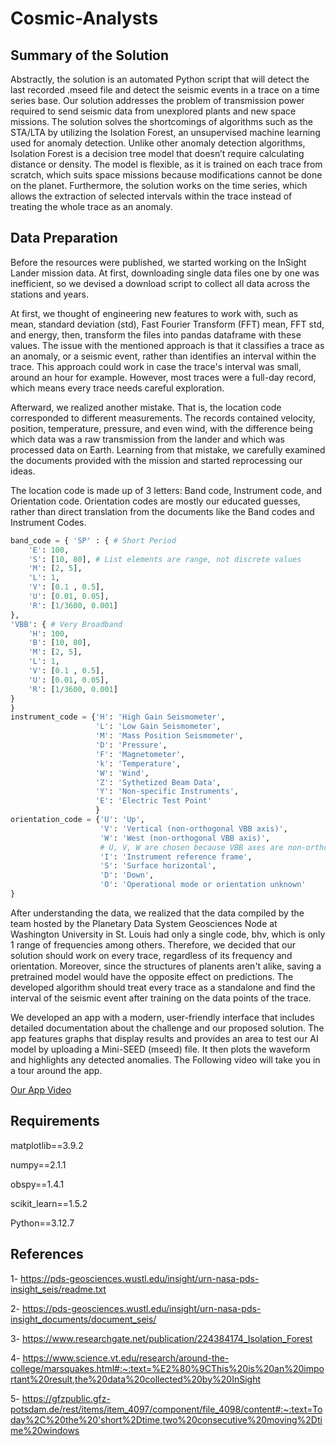 # Cosmic-Analysts
## Summary of the Solution
Abstractly, the solution is an automated Python script that will detect the last recorded .mseed file and detect the seismic events in a trace on a time series base. Our solution addresses the problem of transmission power required to send seismic data from unexplored plants and new space missions. The solution solves the shortcomings of algorithms such as the STA/LTA by utilizing the Isolation Forest, an unsupervised machine learning used for anomaly detection. Unlike other anomaly detection algorithms, Isolation Forest is a decision tree model that doesn’t require calculating distance or density. The model is flexible, as it is trained on each trace from scratch, which suits space missions because modifications cannot be done on the planet. Furthermore, the solution works on the time series, which allows the extraction of selected intervals within the trace instead of treating the whole trace as an anomaly.
## Data Preparation
Before the resources were published, we started working on the InSight Lander mission data. At first, downloading single data files one by one was inefficient, so we devised a download script to collect all data across the stations and years.

At first, we thought of engineering new features to work with, such as mean, standard deviation (std), Fast Fourier Transform (FFT) mean, FFT std, and energy, then, transform the files into pandas dataframe with these values. The issue with the mentioned approach is that it classifies a trace as an anomaly, or a seismic event, rather than identifies an interval within the trace. This approach could work in case the trace's interval was small, around an hour for example. However, most traces were a full-day record, which means every trace needs careful exploration.

Afterward, we realized another mistake. That is, the location code corresponded to different measurements. The records contained velocity, position, temperature, pressure, and even wind, with the difference being which data was a raw transmission from the lander and which was processed data on Earth. Learning from that mistake, we carefully examined the documents provided with the mission and started reprocessing our ideas.

The location code is made up of 3 letters: Band code, Instrument code, and Orientation code. Orientation codes are mostly our educated guesses, rather than direct translation from the documents like the Band codes and Instrument Codes.
```python
band_code = { 'SP' : { # Short Period
    'E': 100,
    'S': [10, 80], # List elements are range, not discrete values
    'M': [2, 5],
    'L': 1,
    'V': [0.1 , 0.5],
    'U': [0.01, 0.05],
    'R': [1/3600, 0.001]
}, 
'VBB': { # Very Broadband
    'H': 100,
    'B': [10, 80],
    'M': [2, 5],
    'L': 1,
    'V': [0.1 , 0.5],
    'U': [0.01, 0.05],
    'R': [1/3600, 0.001]
}
}
instrument_code = {'H': 'High Gain Seismometer',
                   'L': 'Low Gain Seismometer',
                   'M': 'Mass Position Seismometer',
                   'D': 'Pressure',
                   'F': 'Magnetometer',
                   'k': 'Temperature',
                   'W': 'Wind',
                   'Z': 'Sythetized Beam Data',
                   'Y': 'Non-specific Instruments',
                   'E': 'Electric Test Point'
                   }
orientation_code = {'U': 'Up',
                    'V': 'Vertical (non-orthogonal VBB axis)',
                    'W': 'West (non-orthogonal VBB axis)',
                    # U, V, W are chosen because VBB axes are non-orthogonal.
                    'I': 'Instrument reference frame',
                    'S': 'Surface horizontal',
                    'D': 'Down',
                    'O': 'Operational mode or orientation unknown'
}
```

After understanding the data, we realized that the data compiled by the team hosted by the Planetary Data System Geosciences Node at Washington University in St. Louis had only a single code, bhv, which is only 1 range of frequencies among others. Therefore, we decided that our solution should work on every trace, regardless of its frequency and orientation. Moreover, since the structures of planents aren't alike, saving a pretrained model would have the opposite effect on predictions. The developed algorithm should treat every trace as a standalone and find the interval of the seismic event after training on the data points of the trace.

We developed an app with a modern, user-friendly interface that includes detailed documentation about the challenge and our proposed solution. The app features graphs that display results and provides an area to test our AI model by uploading a Mini-SEED (mseed) file. It then plots the waveform and highlights any detected anomalies. The Following video will take you in a tour around the app.

[Our App Video](https://drive.google.com/file/d/1eGggQXyS7_sn_L_oOIdqCWGAVqD6PTYh/view?usp=sharing)

## Requirements
matplotlib==3.9.2

numpy==2.1.1

obspy==1.4.1

scikit_learn==1.5.2

Python==3.12.7
## References
1-	https://pds-geosciences.wustl.edu/insight/urn-nasa-pds-insight_seis/readme.txt

2-	https://pds-geosciences.wustl.edu/insight/urn-nasa-pds-insight_documents/document_seis/

3-	https://www.researchgate.net/publication/224384174_Isolation_Forest

4-	https://www.science.vt.edu/research/around-the-college/marsquakes.html#:~:text=%E2%80%9CThis%20is%20an%20important%20result,the%20data%20collected%20by%20InSight

5-	https://gfzpublic.gfz-potsdam.de/rest/items/item_4097/component/file_4098/content#:~:text=Today%2C%20the%20'short%2Dtime,two%20consecutive%20moving%2Dtime%20windows

